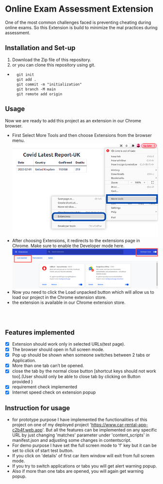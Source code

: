 # Online Exam Assessment Extension

One of the most common challenges faced is preventing cheating during online
exams. So this Extension is build to minimize the mal practices during assessment.

## Installation and Set-up

1. Download the Zip file of this repository.
2. or you can clone this repository using git.
- ```git
    git init 
    git add .
    git commit -m "initialization"
    git branch -M main
    git remote add origin 
    ```

## Usage

Now  we are ready to add this project as an extension in our Chrome browser.<br/> 
* First Select More Tools and then choose Extensions from the browser menu. ![](/images/1.png) <br/> 
* After choosing Extensions, it redirects to the extensions page in Chrome. Make sure to enable the Developer mode here. ![](/images/2.png)<br/> 
* Now you need to click the Load unpacked button which will allow us to load our project in the Chrome extension store. <br/> 
* the extension is available in our Chrome extension store. <br/> 
<br/> 
<br/> 

## Features implemented

- [x] 	Extension should work only in selected URLs(test page). 
- [X]  	The browser should open in full screen mode.
- [x]  Pop up should be shown when someone switches between 2 tabs or Application.
- [x]	More than one tab can’t be opened.
- [x] close the tab by the normal close button [shortcut keys should not work too].(User should only be able to close tab by clicking on Button provided )
- [x] requirement check implemented
- [x]  Internet speed check on extension popup

## Instruction for usage
- for prototype purpose I have implemented the functionalities of this project on one of my deployed project 'https://www.car-rental-app-c2b4f.web.app'. But all the features can be implemented on any specific URL by just changing 'matches' parameter under 'content_scripts' in manifest.json and adjusting some changes in contentscript.  
- For demo purpose I have set the full screen mode to 'f' key but it can be set to click of start test button. 
- If you click on 'details' of first car item window will exit from full screen mode.
- If you try to switch applications or tabs you will get alert warning popup.
- Also if more than one tabs are opened, you will again get warning popup.  
